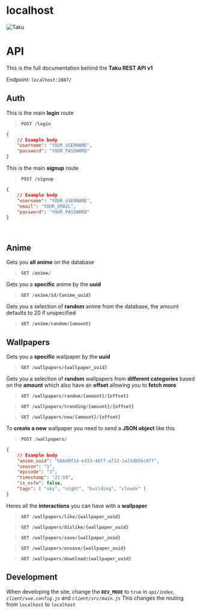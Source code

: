 # localhost 

![Taku](https://cdn.discordapp.com/attachments/806300597338767450/822040731048607754/pwa.png)

# API 
This is the full documentation behind the **Taku REST API v1** 

Endpoint: `localhost:2087/`

## Auth
This is the main **login** route
> **`POST /login`**
```json
{
	// Example body
	"username": "YOUR_USERNAME",
	"password": "YOUR_PASSWORD"
}
```

This is the main **signup** route
> **`POST /signup`**
```json
{
	// Example body
	"username": "YOUR_USERNAME",
	"email": "YOUR_EMAIL",
	"password": "YOUR_PASSWORD"
}
```
<br>

## Anime
Gets you **all anime**  on the database
> **`GET /anime/`** 

Gets you a **specific** anime by the **uuid**
> **`GET /anime/id/{anime_uuid}`**
> 
Gets you a selection of **random** anime from the database, the amount defaults to 20 if unspecified
> **`GET /anime/random/{amount}`**


## Wallpapers
Gets you a **specific** wallpaper by the **uuid**
> **`GET /wallpapers/{wallpaper_uuid}`** 

Gets you a selection of **random** wallpapers from **different categories** based on the **amount**
which also have an **offset** allowing you to **fetch more**
> **`GET /wallpapers/random/{amount}/{offset}`** 

> **`GET /wallpapers/trending/{amount}/{offset}`** 

> **`GET /wallpapers/new/{amount}/{offset}`**

To **create a new** wallpaper you need to send a **JSON object** like this
> **`POST /wallpapers/`**
```json
{
	// Example body
	"anime_uuid": "bbbd0f14-e433-46f7-a713-1a73db5bc9f7",
	"season": "1",
	"episode": "3",
	"timestamp": "21:59",
	"is_nsfw": false,
	"tags": [ "sky", "night", "building", "clouds" ]
}
```

Heres all the **interactions** you can have with a **wallpaper**
> **`GET /wallpapers/like/{wallpaper_uuid}`**

> **`GET /wallpapers/dislike/{wallpaper_uuid}`**

> **`GET /wallpapers/save/{wallpaper_uuid}`**

> **`GET /wallpapers/unsave/{wallpaper_uuid}`**

> **`GET /wallpapers/download/{wallpaper_uuid}`**


## Development
When developing the site, change the **`DEV_MODE`** to `true` in *`api/index`*, *`client/vue.config.js`* and *`client/src/main.js`*
This changes the routing from `localhost` to `localhost`